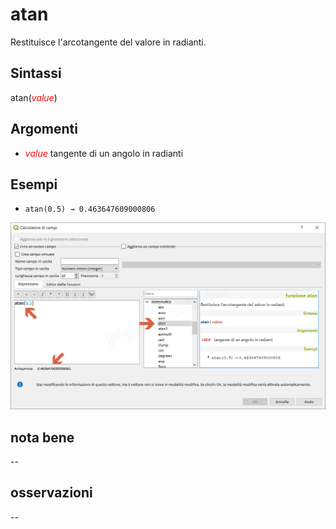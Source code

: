 # atan

Restituisce l'arcotangente del valore in radianti.

## Sintassi

atan(_<span style="color:red;">value</span>_)

## Argomenti

* _<span style="color:red;">value</span>_ tangente di un angolo in radianti

## Esempi

* `atan(0.5) → 0.463647609000806`

![](/img/matematica/atan/atan1.png)

## nota bene

--

## osservazioni

--
